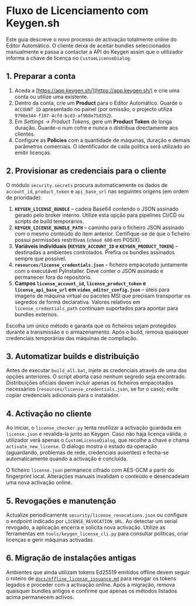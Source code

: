 # Fluxo de Licenciamento com Keygen.sh

Este guia descreve o novo processo de activação totalmente online do Editor
Automático. O cliente deixa de aceitar bundles seleccionados manualmente e passa
a contactar a API do Keygen assim que o utilizador informa a chave de licença no
`CustomLicenseDialog`.

## 1. Preparar a conta

1. Aceda a [https://app.keygen.sh/](https://app.keygen.sh/) e crie uma conta ou
   utilize uma existente.
2. Dentro da conta, crie um **Product** para o Editor Automático. Guarde o
   `ACCOUNT ID` apresentado no painel (por omissão, o projecto utiliza
   `9798e344-f107-4cfd-bcd3-af9b8e75d352`).
3. Em *Settings → Product Tokens*, gere um **Product Token** de longa duração.
   Guarde-o num cofre e nunca o distribua directamente aos clientes.
4. Configure as **Policies** com a quantidade de máquinas, duração e demais
   parâmetros comerciais. O identificador de cada política será utilizado ao
   emitir licenças.

## 2. Provisionar as credenciais para o cliente

O módulo `security.secrets` procura automaticamente os dados de `account_id`,
`product_token` e `api_base_url` nas seguintes origens (em ordem de prioridade):

1. **`KEYGEN_LICENSE_BUNDLE`** – cadeia Base64 contendo o JSON assinado gerado
   pelo broker interno. Utilize esta opção para pipelines CI/CD ou scripts de
   build temporários.
2. **`KEYGEN_LICENSE_BUNDLE_PATH`** – caminho para o ficheiro JSON assinado com
   o mesmo conteúdo do item anterior. Certifique-se de que o ficheiro possui
   permissões restritivas (`chmod 600` em POSIX).
3. **Variáveis individuais (`KEYGEN_ACCOUNT_ID` e `KEYGEN_PRODUCT_TOKEN`)** –
   destinadas a ambientes controlados. Prefira os bundles assinados sempre que
   possível.
4. **`resources/license_credentials.json`** – ficheiro empacotado juntamente
   com o executável PyInstaller. Deve conter o JSON assinado e permanecer fora
   do repositório.
5. **Campos `license_account_id`, `license_product_token` e
   `license_api_base_url` em `video_editor_config.json`** – úteis para imagens de
   máquina virtual ou pacotes MSI que precisam transportar os segredos de forma
   declarativa. Valores relativos em `license_credentials_path` continuam
   suportados para apontar para bundles externos.

Escolha um único método e garanta que os ficheiros sejam protegidos durante a
transmissão e o armazenamento. Após o build, remova quaisquer credenciais
temporárias das máquinas de compilação.

## 3. Automatizar builds e distribuição

Antes de executar `build_all.bat`, injete as credenciais através de uma das
opções anteriores. O script aborta caso nenhum segredo seja encontrado.
Distribuições oficiais devem incluir apenas os ficheiros empacotados
necessários (`resources/license_credentials.json`, se for o caso); evite copiar
credenciais adicionais para o instalador.

## 4. Activação no cliente

Ao iniciar, o `license_checker.py` tenta reutilizar a activação guardada em
`license.json` e revalida-la junto ao Keygen. Caso não haja licença válida, o
utilizador verá apenas o `CustomLicenseDialog`, que recolhe a chave e chama
`activate_new_license`. O diálogo mostra o estado da operação (aguardando,
problemas de rede, credenciais ausentes) e fecha-se automaticamente quando a
activação é concluída.

O ficheiro `license.json` permanece cifrado com AES-GCM a partir do fingerprint
local. Alterações manuais invalidam o conteúdo e desencadeiam uma nova activação
online.

## 5. Revogações e manutenção

Actualize periodicamente `security/license_revocations.json` ou configure o
endpoint indicado por `LICENSE_REVOCATION_URL`. Ao detectar um serial revogado,
a aplicação encerra e solicita nova activação. Utilize as ferramentas em
`tools/keygen_license_cli.py` para consultar políticas, criar licenças e gerir
máquinas activadas.

## 6. Migração de instalações antigas

Ambientes que ainda utilizam tokens Ed25519 emitidos offline devem seguir o
roteiro de [`docs/offline_license_issuance.md`](docs/offline_license_issuance.md)
para revogar os tokens legados e proceder com a activação online. Após a
migração, remova quaisquer bundles antigos e confirme que apenas os métodos
listados acima permanecem activos.
